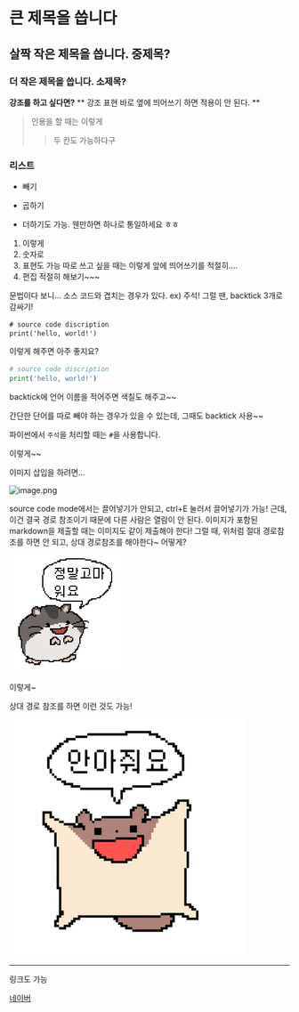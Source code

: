 # 큰 제목을 씁니다

## 살짝 작은 제목을 씁니다. 중제목?

### 더 작은 제목을 씁니다. 소제목?

**강조를 하고 싶다면?**
** 강조 표현 바로 옆에 띄어쓰기 하면 적용이 안 된다. **

> 인용을 할 때는 이렇게
> 
> > 두 칸도 가능하다구

### 리스트

- 빼기
* 곱하기
+ 더하기도 가능. 웬만하면 하나로 통일하세요 ㅎㅎ
1. 이렇게
2. 숫자로
3. 표현도 가능
   따로 쓰고 싶을 때는 이렇게 앞에 띄어쓰기를 적절히....
4. 편집 적절히 해보기~~~

문법이다 보니... 소스 코드와 겹치는 경우가 있다. ex) 주석!
그럴 땐, backtick 3개로 감싸기!

```
# source code discription
print('hello, world!')
```

이렇게 해주면 아주 좋지요?

```python
# source code discription
print('hello, world!')
```

backtick에 언어 이름을 적어주면 색칠도 해주고~~

간단한 단어를 따로 빼야 하는 경우가 있을 수 있는데, 그때도 backtick 사용~~

   파이썬에서 `주석`을 처리할 때는 `#`을 사용합니다.

이렇게~~

이미지 삽입을 하려면...

![image.png](C:\Users\SSAFY\Desktop\image.png)

source code mode에서는 끌어넣기가 안되고, ctrl+E 눌러서 끌어넣기가 가능!
근데, 이건 결국 경로 참조이기 때문에 다른 사람은 열람이 안 된다.
이미지가 포함된 markdown을 제출할 때는 이미지도 같이 제출해야 한다!
그럴 때, 위처럼 절대 경로참조를 하면 안 되고, 상대 경로참조를 해야한다~
어떻게?

![image.png](./image.png)

이렇게~

상대 경로 참조를 하면 이런 것도 가능!

![image2.webp](./imagefolder/image2.webp)

---

링크도 가능

[네이버](http://www.naver.com)
